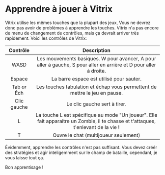 # Apprendre à jouer à Vitrix

Vitrix utilise les mêmes touches que la plupart des jeux, Vous ne devrez donc pas avoir de problèmes à apprendre les touches.
Vitrix n'a pas encore de menu de changement de contrôles, mais ça devrait arriver très rapidement. Voici les contrôles de Vitrix:


| **Contrôle** |                                                   **Description**                                                  |
|:------------:|:------------------------------------------------------------------------------------------------------------------:|
| WASD         | Les mouvements basiques. W pour avancer, A pour aller à gauche, S pour aller en arrière et D pour aller à droite.  |
| Espace       | La barre espace est utilisé pour sauter.                                                                           |
| Tab _or_ Éch | Les touches tabulation et échap vous permettent de mettre le jeu en pause.                                         |
| Clic gauche  | Le clic gauche sert à tirer.                                                                                       |
| L            | La touche L est spécifique au mode "Un joueur". Elle fait apparaître un Zombie, il te chasse et t'attaques, t'enlevant de la vie !|
| T            | Ouvre le chat (multijoueur seulement)                                                                              |

Évidemment, apprendre les contrôles n'est pas suffisant. Vous devez créér des stratégies et agir inteligemment sur le champ de bataille, cependant, je vous laisse tout ça.

Bon apprentisage !
